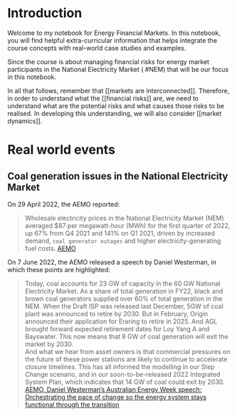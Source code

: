 # Introduction
Welcome to my notebook for Energy Financial Markets. In this notebook, you will find helpful extra-curricular information that helps integrate the course concepts with real-world case studies and examples.

Since the course is about managing financial risks for energy market participants in the National Electricity Market ( #NEM) that will be our focus in this notebook. 

In all that follows, remember that [[markets are interconnected]]. Therefore, in order to understand what the [[financial risks]] are, we need to understand what are the potential risks and what causes those risks to be realised. In developing this understanding, we will also consider [[market dynamics]]. 

# Real world events
## Coal generation issues in the National Electricity Market
On 29 April 2022, the AEMO reported:
>Wholesale electricity prices in the National Electricity Market (NEM) averaged $87 per megawatt-hour (MWh) for the first quarter of 2022, up 67% from Q4 2021 and 141% on Q1 2021, driven by increased demand, `coal generator outages` and higher electricity-generating fuel costs.
>[AEMO](https://www.aemo.com.au/newsroom/media-release/electricity-prices-driven-by-outages-and-higher-generation-costs-in-volatile-march-quarter)

On 7 June 2022, the AEMO released a speech by Daniel Westerman, in which these points are highlighted:
>Today, coal accounts for 23 GW of capacity in the 60 GW National Electricity Market.  As a share of total generation in FY22, black and brown coal generators supplied over 60% of total generation in the NEM.  When the Draft ISP was released last December, 5GW of coal plant was announced to retire by 2030.  But in February, Origin announced their application for Eraring to retire in 2025. And AGL brought forward expected retirement dates for Loy Yang A and Bayswater. This now means that  8 GW of coal generation will exit the market by 2030.  
  And what we hear from asset owners is that commercial pressures on the future of these power stations are likely to continue to accelerate closure timelines.  This has all informed the modelling in our Step Change scenario, and in our soon-to-be-released 2022 Integrated System Plan, which indicates that 14 GW of coal could exit by 2030.
  >[AEMO, Daniel Westerman’s Australian Energy Week speech: Orchestrating the pace of change so the energy system stays functional through the transition](https://aemo.com.au/newsroom/news-updates/orchestrating-the-pace-of-change)
  
  
  
  